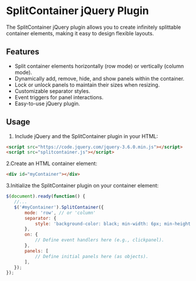 # SplitContainer jQuery Plugin

The SplitContainer jQuery plugin allows you to create infinitely splittable container elements, making it easy to design flexible layouts.

## Features

- Split container elements horizontally (row mode) or vertically (column mode).
- Dynamically add, remove, hide, and show panels within the container.
- Lock or unlock panels to maintain their sizes when resizing.
- Customizable separator styles.
- Event triggers for panel interactions.
- Easy-to-use jQuery plugin.

## Usage

1. Include jQuery and the SplitContainer plugin in your HTML:
```html
<script src="https://code.jquery.com/jquery-3.6.0.min.js"></script>
<script src="splitcontainer.js"></script>
```
2.Create an HTML container element:
```html 
<div id="myContainer"></div>
```
3.Initialize the SplitContainer plugin on your container element:
 ```javascript 
 $(document).ready(function() {
    //...
    $('#myContainer').SplitContainer({
        mode: 'row', // or 'column'
        separator: {
            style: 'background-color: black; min-width: 6px; min-height: 6px',
        },
        on: {
            // Define event handlers here (e.g., clickpanel).
        },
        panels: [
            // Define initial panels here (as objects).
        ],
    });
});
```